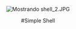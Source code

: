 <p align="center"><img src="https://lh4.googleusercontent.com/GIw7XxPsnDWupIEJ8CJY5AQAQv2QPyAX22CDmGAdS82mF53bvDBU5C-IJDut823MCn8ff3c2nT3HaQ=w763-h666" class="ndfHFb-c4YZDc-HiaYvf-RJLb9c" alt="Mostrando shell_2.JPG" aria-hidden="true"></P>
<p align="center">
#Simple Shell
</P>